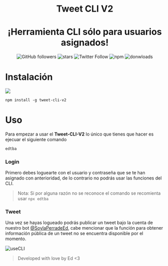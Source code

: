 <h1 align="center">Tweet CLI V2</h1>
<h1 align="center">¡Herramienta CLI sólo para usuarios asignados!</h1>

<div align="center">

![GitHub followers](https://img.shields.io/github/followers/EDUJOS?logo=GitHub&style=social) ![stars](https://img.shields.io/github/stars/edujos/tweet-cli-v2?style=social) ![Twitter Follow](https://img.shields.io/twitter/follow/SoylaPerradeEd?label=Follow&style=social) ![npm](https://img.shields.io/npm/v/tweet-cli-v2) ![donwloads](https://img.shields.io/npm/dw/tweet-cli-v2?logo=npm)
</div>

#  Instalación
<img align="center" src="https://media.discordapp.net/attachments/1083626901832204359/1083633491071221800/v1.gif"></img>

```
npm install -g tweet-cli-v2
```

# Uso
Para empezar a usar el **Tweet-CLI-V2** lo único que tienes que hacer es ejecuar el siguiente comando
```bash
edtba
```

### Login
Primero debes loguearte con el usuario y contraseña que se te han asignado con anterioridad, de lo contrario no podrás usar las funciones del CLI.
> Nota: Si por alguna razón no se reconoce el comando se recomienta usar `npx edtba`


### Tweet
Una vez se hayas logueado podrás publicar un tweet bajo la cuenta de nuestro bot [@SoylaPerradeEd](https://twitter.com/SoylaPerradeEd), cabe mencionar que la función para obtener información pública de un tweet no se encuentra disponible por el momento.

![useCLI](https://media.discordapp.net/attachments/1083626901832204359/1083635665415192586/v2.gif)

>Developed with love by Ed <3